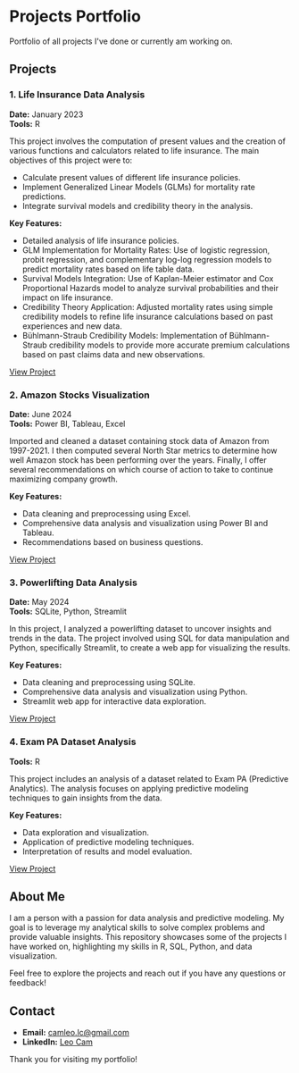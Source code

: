 # Projects Portfolio

Portfolio of all projects I've done or currently am working on.

## Projects

### 1. Life Insurance Data Analysis

**Date:** January 2023  
**Tools:** R

This project involves the computation of present values and the creation of various functions and calculators related to life insurance. The main objectives of this project were to:

- Calculate present values of different life insurance policies.
- Implement Generalized Linear Models (GLMs) for mortality rate predictions.
- Integrate survival models and credibility theory in the analysis.


**Key Features:**

- Detailed analysis of life insurance policies.
- GLM Implementation for Mortality Rates: Use of logistic regression, probit regression, and complementary log-log regression models to predict mortality rates based on life table data.
- Survival Models Integration: Use of Kaplan-Meier estimator and Cox Proportional Hazards model to analyze survival probabilities and their impact on life insurance.
- Credibility Theory Application: Adjusted mortality rates using simple credibility models to refine life insurance calculations based on past experiences and new data.
- Bühlmann-Straub Credibility Models: Implementation of Bühlmann-Straub credibility models to provide more accurate premium calculations based on past claims data and new observations.






[View Project](https://github.com/cam-leo/index.html/tree/main/LifeInsurance)

### 2. Amazon Stocks Visualization

**Date:** June 2024  
**Tools:** Power BI, Tableau, Excel

Imported and cleaned a dataset containing stock data of Amazon from 1997-2021. I then computed several North Star metrics to determine how well Amazon stock has been performing over the years. Finally, I offer several recommendations on which course of action to take to continue maximizing company growth.

**Key Features:**

- Data cleaning and preprocessing using Excel.
- Comprehensive data analysis and visualization using Power BI and Tableau.
- Recommendations based on business questions.

[View Project](https://github.com/cam-leo/AmazonStocks)

### 3. Powerlifting Data Analysis

**Date:** May 2024  
**Tools:** SQLite, Python, Streamlit

In this project, I analyzed a powerlifting dataset to uncover insights and trends in the data. The project involved using SQL for data manipulation and Python, specifically Streamlit, to create a web app for visualizing the results.

**Key Features:**

- Data cleaning and preprocessing using SQLite.
- Comprehensive data analysis and visualization using Python.
- Streamlit web app for interactive data exploration.

[View Project](https://github.com/cam-leo/index.html/tree/main/Powerlifting)

### 4. Exam PA Dataset Analysis

**Tools:** R

This project includes an analysis of a dataset related to Exam PA (Predictive Analytics). The analysis focuses on applying predictive modeling techniques to gain insights from the data.

**Key Features:**

- Data exploration and visualization.
- Application of predictive modeling techniques.
- Interpretation of results and model evaluation.

[View Project](https://github.com/cam-leo/R-assignments)

## About Me

I am a person with a passion for data analysis and predictive modeling. My goal is to leverage my analytical skills to solve complex problems and provide valuable insights. This repository showcases some of the projects I have worked on, highlighting my skills in R, SQL, Python, and data visualization.

Feel free to explore the projects and reach out if you have any questions or feedback!

## Contact

- **Email:** [camleo.lc@gmail.com](mailto:camleo.lc@gmail.com)
- **LinkedIn:** [Leo Cam](https://www.linkedin.com/in/leo-cam-445a15284)



Thank you for visiting my portfolio!
